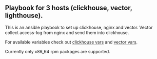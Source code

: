 ## Playbook for 3 hosts (clickhouse, vector, lighthouse). 

This is an ansible playbook to set up clickhouse, nginx and vector. Vector collect access-log from nginx and send them into clickhouse.

For available variables check out [clickhouse vars](playbook/group_vars/clickhouse/vars.yml) and [vector vars](playbook/group_vars/vector/vars.yml).

Currently only x86_64 rpm packages are supported.
